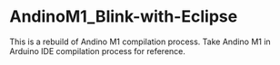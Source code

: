# AndinoM1_Blink-with-Eclipse
This is a rebuild of Andino M1 compilation process. Take Andino M1 in Arduino IDE compilation process for reference.
